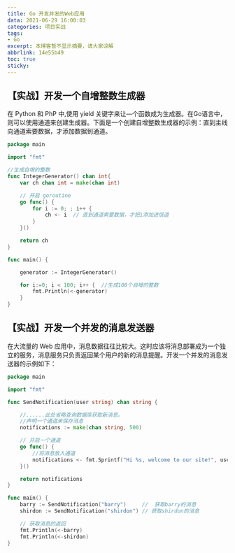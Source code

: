 ```yaml
---
title: Go 开发并发的Web应用
data: 2021-06-29 16:00:03
categories: 项目实战
tags:
- Go
excerpt: 本博客暂不显示摘要，请大家谅解
abbrlink: 14e55b49
toc: true
sticky:
---
```




## 【实战】开发一个自增整数生成器

在 Python 和 PhP 中,使用 yield 关键字来让—个函数成为生成器。在Go语言中，则可以使用通道来创建生成器。下面是一个创建自增整数生成器的示例：直到主线向通道索要数据，才添加数据到通道。





```go
package main

import "fmt"

//生成自增的整数
func IntegerGenerator() chan int{
	var ch chan int = make(chan int)

	// 开启 goroutine
	go func() {
		for i := 0; ; i++ {
			ch <- i  // 直到通道索要数据，才把i添加进信道
		}
	}()

	return ch
}

func main() {

	generator := IntegerGenerator()

	for i:=0; i < 100; i++ {  //生成100个自增的整数
		fmt.Println(<-generator)
	}
}
```

## 【实战】开发一个并发的消息发送器

在大流量的 Web 应用中，消息数据往往比较大。这时应该将消息部署成为一个独立的服务，消息服务只负责返回某个用户的新的消息提醒。开发一个并发的消息发送器的示例如下：

```go
package main

import "fmt"

func SendNotification(user string) chan string {

	//......此处省略查询数据库获取新消息。
	//声明一个通道来保存消息
	notifications := make(chan string, 500)

	// 开启一个通道
	go func() {
		//将消息放入通道
		notifications <- fmt.Sprintf("Hi %s, welcome to our site!", user)
	}()

	return notifications
}

func main() {
	barry := SendNotification("barry")     //  获取barry的消息
	shirdon := SendNotification("shirdon") // 获取shirdon的消息

	// 获取消息的返回
	fmt.Println(<-barry)
	fmt.Println(<-shirdon)
}
```

